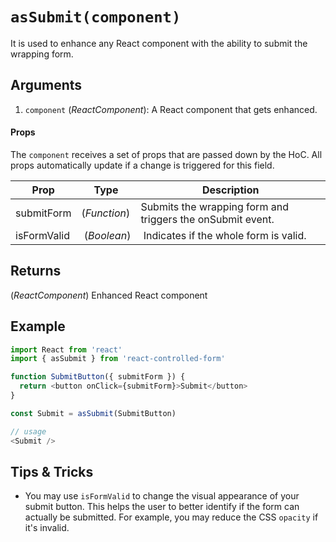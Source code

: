 # `asSubmit(component)`

It is used to enhance any React component with the ability to submit the wrapping form.

## Arguments
1. `component` (*ReactComponent*): A React component that gets enhanced.

#### Props
The `component` receives a set of props that are passed down by the HoC.
All props automatically update if a change is triggered for this field.

| Prop | Type | Description |
| --- | --- | --- |
| submitForm | (*Function*) | Submits the wrapping form and triggers the onSubmit event. |
| isFormValid | (*Boolean*) | Indicates if the whole form is valid. |

## Returns
(*ReactComponent*) Enhanced React component

## Example
```javascript
import React from 'react'
import { asSubmit } from 'react-controlled-form'

function SubmitButton({ submitForm }) {
  return <button onClick={submitForm}>Submit</button>
}

const Submit = asSubmit(SubmitButton)

// usage
<Submit />
```

## Tips & Tricks

* You may use `isFormValid` to change the visual appearance of your submit button. This helps the user to better identify if the form can actually be submitted. For example, you may reduce the CSS `opacity` if it's invalid.
